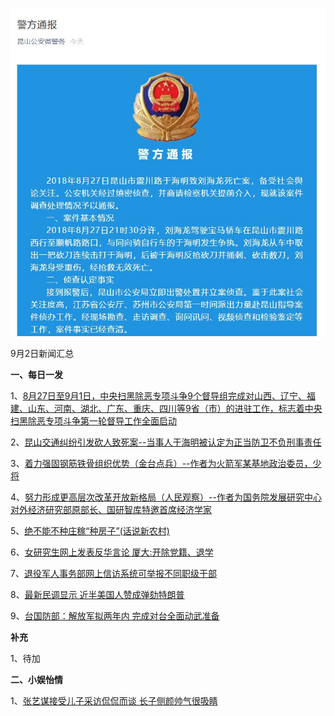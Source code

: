 ![09_01](.\09_02.jpg)

9月2日新闻汇总

**一、每日一发**

1、[8月27日至9月1日，中央扫黑除恶专项斗争9个督导组完成对山西、辽宁、福建、山东、河南、湖北、广东、重庆、四川等9省（市）的进驻工作，标志着中央扫黑除恶专项斗争第一轮督导工作全面启动 ](http://paper.people.com.cn/rmrb/html/2018-09/02/nw.D110000renmrb_20180902_6-04.htm)

2、[昆山交通纠纷引发砍人致死案--当事人于海明被认定为正当防卫不负刑事责任](http://paper.people.com.cn/rmrb/html/2018-09/02/nw.D110000renmrb_20180902_9-04.htm)

3、[着力强固钢筋铁骨组织优势（金台点兵）--作者为火箭军某基地政治委员，少将](http://paper.people.com.cn/rmrb/html/2018-09/02/nw.D110000renmrb_20180902_2-06.htm)

4、[努力形成更高层次改革开放新格局（人民观察）--作者为国务院发展研究中心对外经济研究部原部长、国研智库特邀首席经济学家](http://paper.people.com.cn/rmrb/html/2018-09/02/nw.D110000renmrb_20180902_2-08.htm)

5、[绝不能不种庄稼“种房子”(话说新农村)](http://paper.people.com.cn/rmrb/html/2018-09/02/nw.D110000renmrb_20180902_2-09.htm)

6、[女研究生网上发表反华言论 厦大:开除党籍、退学](https://news.163.com/18/0902/00/DQLJ10050001875P.html)

7、[退役军人事务部网上信访系统可举报不同职级干部](https://news.163.com/18/0901/22/DQLC8QK40001875N.html)

8、[最新民调显示 近半美国人赞成弹劾特朗普](https://www.zaobao.com.sg/news/world/story20180902-887733)

9、[台国防部：解放军拟两年内 完成对台全面动武准备](https://www.zaobao.com.sg/news/china/story20180902-887725)



**补充**

1、待加



**二、小娱怡情**

1、[张艺谋接受儿子采访侃侃而谈 长子侧颜帅气很吸睛](http://news.67.com/xianchang/2018/08/31/928836.html)